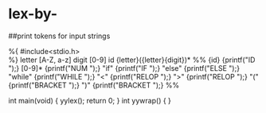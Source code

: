 # lex-by-

##print tokens for input strings 


%{
  #include<stdio.h>  
%}
letter [A-Z, a-z]
digit [0-9]
id {letter}({letter}{digit})*
%%
{id} {printf("ID ");}
[0-9]* {printf("NUM ");}
"if" {printf("IF ");}
"else" {printf("ELSE ");}
"while" {printf("WHILE ");}
"&lt;" {printf("RELOP ");}
"&gt;" {printf("RELOP ");}
"(" {printf("BRACKET ");}
")" {printf("BRACKET ");}
%%

int main(void)
{
yylex();
return 0;
}
int yywrap()
{
}
